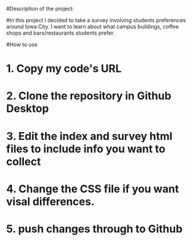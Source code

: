 #Description of the project:

#In this project I decided to take a survey involving students preferences around Iowa City. I want to learn about what campus buildings, coffee shops and bars/restaurants students prefer. 

#How to use

# 1. Copy my code's URL
# 2. Clone the repository in Github Desktop
# 3. Edit the index and survey html files to include info you want to collect
# 4. Change the CSS file if you want visal differences.
# 5. push changes through to Github
